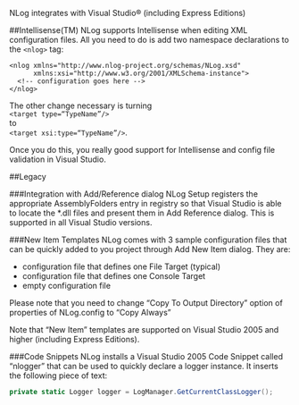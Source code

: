 NLog integrates with Visual Studio® (including Express Editions)

##Intellisense(TM)
NLog supports Intellisense when editing XML configuration files. All you need to do is add two namespace declarations to the `<nlog>` tag:
```
<nlog xmlns="http://www.nlog-project.org/schemas/NLog.xsd" 
      xmlns:xsi="http://www.w3.org/2001/XMLSchema-instance"> 
  <!-- configuration goes here --> 
</nlog>
```

The other change necessary is turning  
`<target type=“TypeName”/>`  
to  
`<target xsi:type=“TypeName”/>`.

Once you do this, you really good support for Intellisense and config file validation in Visual Studio.

##Legacy

###Integration with Add/Reference dialog
NLog Setup registers the appropriate AssemblyFolders entry in registry so that Visual Studio is able to locate the *.dll files and present them in Add Reference dialog. This is supported in all Visual Studio versions.


###New Item Templates
NLog comes with 3 sample configuration files that can be quickly added to you project through Add New Item dialog. They are:
* configuration file that defines one File Target (typical)
* configuration file that defines one Console Target
* empty configuration file

Please note that you need to change “Copy To Output Directory” option of properties of NLog.config to “Copy Always”


Note that “New Item” templates are supported on Visual Studio 2005 and higher (including Express Editions).

###Code Snippets
NLog installs a Visual Studio 2005 Code Snippet called “nlogger” that can be used to quickly declare a logger instance. It inserts the following piece of text:
```csharp
private static Logger logger = LogManager.GetCurrentClassLogger();
```